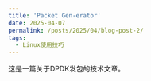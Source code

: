 ```yaml
---
title: 'Packet Gen-erator'
date: 2025-04-07
permalink: /posts/2025/04/blog-post-2/
tags:
  - Linux使用技巧
---
```


这是一篇关于DPDK发包的技术文章。

<!-- more -->

